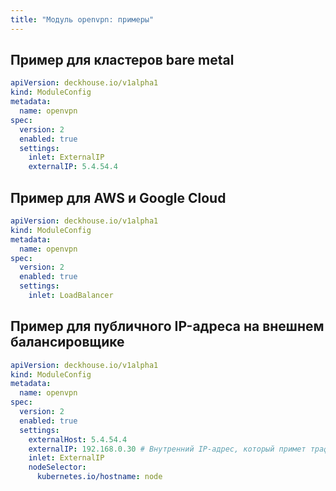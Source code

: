 ```yaml
---
title: "Модуль openvpn: примеры"
---
```


## Пример для кластеров bare metal

```yaml
apiVersion: deckhouse.io/v1alpha1
kind: ModuleConfig
metadata:
  name: openvpn
spec:
  version: 2
  enabled: true
  settings:
    inlet: ExternalIP
    externalIP: 5.4.54.4
```

## Пример для AWS и Google Cloud

```yaml
apiVersion: deckhouse.io/v1alpha1
kind: ModuleConfig
metadata:
  name: openvpn
spec:
  version: 2
  enabled: true
  settings:
    inlet: LoadBalancer
```

## Пример для публичного IP-адреса на внешнем балансировщике

```yaml
apiVersion: deckhouse.io/v1alpha1
kind: ModuleConfig
metadata:
  name: openvpn
spec:
  version: 2
  enabled: true
  settings:
    externalHost: 5.4.54.4
    externalIP: 192.168.0.30 # Внутренний IP-адрес, который примет трафик от внешнего балансировщика.
    inlet: ExternalIP
    nodeSelector:
      kubernetes.io/hostname: node
```
